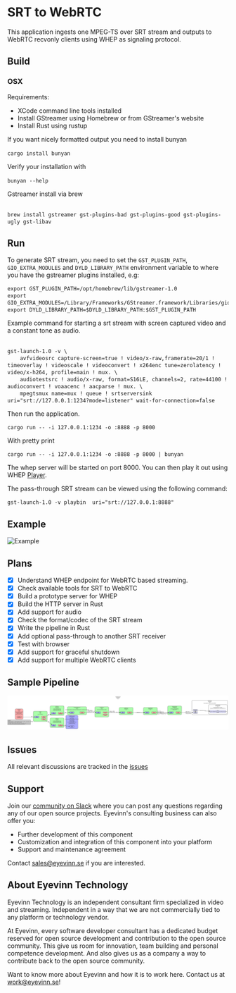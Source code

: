 # SRT to WebRTC
This application ingests one MPEG-TS over SRT stream and outputs to WebRTC recvonly clients using WHEP as signaling protocol.

## Build
### OSX
Requirements:
- XCode command line tools installed
- Install GStreamer using Homebrew or from GStreamer's website
- Install Rust using rustup

If you want nicely formatted output you need to install bunyan

`cargo install bunyan`

Verify your installation with

`bunyan --help`


Gstreamer install via brew
```

brew install gstreamer gst-plugins-bad gst-plugins-good gst-plugins-ugly gst-libav
```

## Run

To generate SRT stream, you need to set the `GST_PLUGIN_PATH`, `GIO_EXTRA_MODULES` and `DYLD_LIBRARY_PATH` environment variable to where you have the gstreamer plugins installed, e.g:

```
export GST_PLUGIN_PATH=/opt/homebrew/lib/gstreamer-1.0
export GIO_EXTRA_MODULES=/Library/Frameworks/GStreamer.framework/Libraries/gio/modules/ 
export DYLD_LIBRARY_PATH=$DYLD_LIBRARY_PATH:$GST_PLUGIN_PATH
```

Example command for starting a srt stream with screen captured video and a constant tone as audio.
```

gst-launch-1.0 -v \
    avfvideosrc capture-screen=true ! video/x-raw,framerate=20/1 ! timeoverlay ! videoscale ! videoconvert ! x264enc tune=zerolatency ! video/x-h264, profile=main ! mux. \
    audiotestsrc ! audio/x-raw, format=S16LE, channels=2, rate=44100 ! audioconvert ! voaacenc ! aacparse ! mux. \
    mpegtsmux name=mux ! queue ! srtserversink uri="srt://127.0.0.1:1234?mode=listener" wait-for-connection=false
```


Then run the application. 
```
cargo run -- -i 127.0.0.1:1234 -o :8888 -p 8000
```
With pretty print
```
cargo run -- -i 127.0.0.1:1234 -o :8888 -p 8000 | bunyan
```

The whep server will be started on port 8000. You can then play it out using WHEP [Player](https://webrtc.player.eyevinn.technology/?type=whep). 

The pass-through SRT stream can be viewed using the following command:
```
gst-launch-1.0 -v playbin  uri="srt://127.0.0.1:8888"
```

## Example
![Example](./docs/Example.gif)

## Plans
- [x] Understand WHEP endpoint for WebRTC based streaming.
- [x] Check available tools for SRT to WebRTC
- [x] Build a prototype server for WHEP
- [x] Build the HTTP server in Rust
- [x] Add support for audio
- [x] Check the format/codec of the SRT stream
- [x] Write the pipeline in Rust
- [x] Add optional pass-through to another SRT receiver
- [x] Test with browser
- [x] Add support for graceful shutdown
- [x] Add support for multiple WebRTC clients

## Sample Pipeline
![Pipeline](./docs/pipeline.svg)

## Issues
All relevant discussions are tracked in the [issues](https://github.com/Eyevinn/srt-whep/issues/)

## Support

Join our [community on Slack](http://slack.streamingtech.se) where you can post any questions regarding any of our open source projects. Eyevinn's consulting business can also offer you:

- Further development of this component
- Customization and integration of this component into your platform
- Support and maintenance agreement

Contact [sales@eyevinn.se](mailto:sales@eyevinn.se) if you are interested.

## About Eyevinn Technology

Eyevinn Technology is an independent consultant firm specialized in video and streaming. Independent in a way that we are not commercially tied to any platform or technology vendor.

At Eyevinn, every software developer consultant has a dedicated budget reserved for open source development and contribution to the open source community. This give us room for innovation, team building and personal competence development. And also gives us as a company a way to contribute back to the open source community.

Want to know more about Eyevinn and how it is to work here. Contact us at work@eyevinn.se!